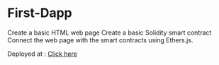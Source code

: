 # First-Dapp
Create a basic HTML web page Create a basic Solidity smart contract Connect the web page with the smart contracts using Ethers.js.

Deployed at : [Click here](https://first-dapp-psi.vercel.app/)
